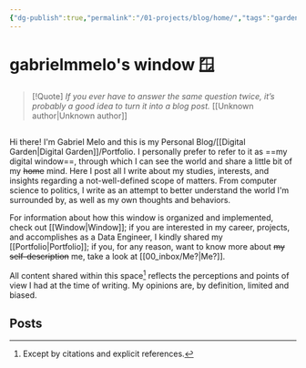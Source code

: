 ```yaml
---
{"dg-publish":true,"permalink":"/01-projects/blog/home/","tags":"gardenEntry","dgHomeLink":true,"dgPassFrontmatter":false,"dgShowBacklinks":true,"dgShowLocalGraph":true}
---
```


# gabrielmmelo's window 🪟

> [!Quote] *If you ever have to answer the same question twice, it’s probably a good idea to turn it into a blog post.* [[Unknown author|Unknown author]]

## 
Hi there! I'm Gabriel Melo and this is my Personal Blog/[[Digital Garden|Digital Garden]]/Portfolio. I personally prefer to refer to it as ==my digital window==, through which I can see the world and share a little bit of my ~~home~~ mind. Here I post all I write about my studies, interests, and insights regarding a not-well-defined scope of matters. From computer science to politics, I write as an attempt to better understand the world I'm surrounded by, as well as my own thoughts and behaviors.

For information about how this window is organized and implemented, check out [[Window|Window]]; if you are interested in my career, projects, and accomplishes as a Data Engineer, I kindly shared my [[Portfolio|Portfolio]]; if you, for any reason, want to know more about ~~my self-description~~ me, take a look at [[00_inbox/Me?|Me?]].

All content shared within this space[^1] reflects the perceptions and points of view I had at the time of writing. My opinions are, by definition, limited and biased.

[^1]: Except by citations and explicit references.

## Posts


	
